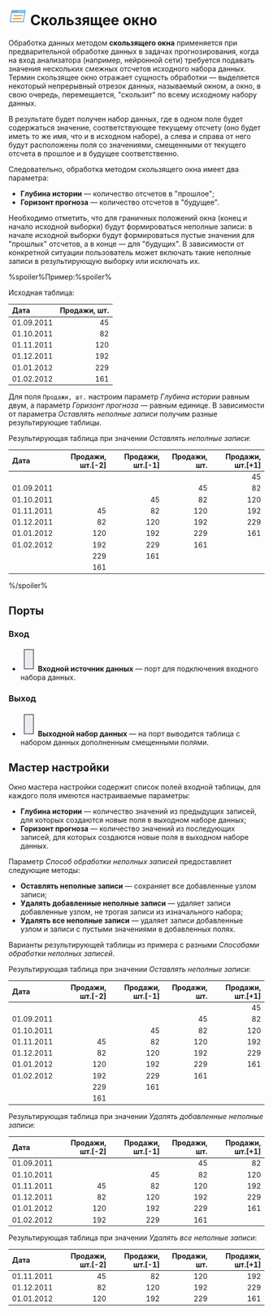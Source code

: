 # ![Скользящее окно](../../images/icons/components/sliding-window_default.svg) Скользящее окно

Обработка данных методом **скользящего окна** применяется при предварительной обработке данных в задачах прогнозирования, когда на вход анализатора (например, нейронной сети) требуется подавать значения нескольких смежных отсчетов исходного набора данных. Термин скользящее окно отражает сущность обработки — выделяется некоторый непрерывный отрезок данных, называемый окном, а окно, в свою очередь, перемещается, "скользит" по всему исходному набору данных.

В результате будет получен набор данных, где в одном поле будет содержаться значение, соответствующее текущему отсчету (оно будет иметь то же имя, что и в исходном наборе), а слева и справа от него будут расположены поля со значениями, смещенными от текущего отсчета в прошлое и в будущее соответственно.

Следовательно, обработка методом скользящего окна имеет два параметра:

* **Глубина истории** — количество отсчетов в "прошлое";
* **Горизонт прогноза** — количество отсчетов в "будущее".

Необходимо отметить, что для граничных положений окна (конец и начало исходной выборки) будут формироваться неполные записи: в начале исходной выборки будут формироваться пустые значения для "прошлых" отсчетов, а в конце — для "будущих". В зависимости от конкретной ситуации пользователь может включать такие неполные записи в результирующую выборку или исключать их.

%spoiler%Пример:%spoiler%

Исходная таблица:

| Дата | Продажи, шт. |
| :--- | -----------: |
| 01.09.2011 | 45 |
| 01.10.2011 | 82 |
| 01.11.2011 | 120 |
| 01.12.2011 | 192 |
| 01.01.2012 | 229 |
| 01.02.2012 | 161 |

Для поля `Продажи, шт.` настроим параметр *Глубина истории* равным двум, а параметр *Горизонт прогноза* — равным единице. В зависимости от параметра *Оставлять неполные записи* получим разные результирующие таблицы.

Результирующая таблица при значении *Оставлять неполные записи*:

| Дата | Продажи, шт.[-2] | Продажи, шт.[-1] | Продажи, шт. | Продажи, шт.[+1] |
| :--- | ---------------: | ---------------: | -----------: | ---------------: |
| | | | | 45 |
| 01.09.2011 | | | 45 | 82 |
| 01.10.2011 | | 45 | 82 | 120 |
| 01.11.2011 | 45 | 82 | 120 | 192 |
| 01.12.2011 | 82 | 120 | 192 | 229 |
| 01.01.2012 | 120 | 192 | 229 | 161 |
| 01.02.2012 | 192 | 229 | 161 | |
| | 229 | 161 | | |
| | 161 | | |&nbsp;|

%/spoiler%

## Порты

### Вход

* ![Входной источник данных](../../images/icons/app/node/ports/inputs/table_inactive.svg) **Входной источник данных** — порт для подключения входного набора данных.

### Выход

* ![Выходной источник данных](../../images/icons/app/node/ports/inputs/table_inactive.svg) **Выходной набор данных** — на порт выводится таблица с набором данных дополненным смещенными полями.

## Мастер настройки

Окно мастера настройки содержит список полей входной таблицы, для каждого поля имеются настраиваемые параметры:

* **Глубина истории** — количество значений из предыдущих записей, для которых создаются новые поля в выходном наборе данных;
* **Горизонт прогноза** — количество значений из последующих записей, для которых создаются новые поля в выходном наборе данных.

Параметр *Способ обработки неполных записей* предоставляет следующие методы:

* **Оставлять неполные записи** — сохраняет все добавленные узлом записи;
* **Удалять добавленные неполные записи** — удаляет записи добавленные узлом, не трогая записи из изначального набора;
* **Удалять все неполные записи** — удаляет записи добавленные узлом и записи с пустыми значениями в добавленных полях.

Варианты результирующей таблицы из примера с разными *Способами обработки неполных записей*.

Результирующая таблица при значении *Оставлять неполные записи*:

| Дата | Продажи, шт.[-2] | Продажи, шт.[-1] | Продажи, шт. | Продажи, шт.[+1] |
| :--- | ---------------: | ---------------: | -----------: | ---------------: |
| | | | | 45 |
| 01.09.2011 | | | 45 | 82 |
| 01.10.2011 | | 45 | 82 | 120 |
| 01.11.2011 | 45 | 82 | 120 | 192 |
| 01.12.2011 | 82 | 120 | 192 | 229 |
| 01.01.2012 | 120 | 192 | 229 | 161 |
| 01.02.2012 | 192 | 229 | 161 | |
| | 229 | 161 | | |
| | 161 | | |&nbsp;|

Результирующая таблица при значении *Удалять добавленные неполные записи*:

| Дата | Продажи, шт.[-2] | Продажи, шт.[-1] | Продажи, шт. | Продажи, шт.[+1] |
| :--- | ---------------: | ---------------: | -----------: | ---------------: |
| 01.09.2011 | | | 45 | 82 |
| 01.10.2011 | | 45 | 82 | 120 |
| 01.11.2011 | 45 | 82 | 120 | 192 |
| 01.12.2011 | 82 | 120 | 192 | 229 |
| 01.01.2012 | 120 | 192 | 229 | 161 |
| 01.02.2012 | 192 | 229 | 161 |&nbsp;|

Результирующая таблица при значении *Удалять все неполные записи*:

| Дата | Продажи, шт.[-2] | Продажи, шт.[-1] | Продажи, шт. | Продажи, шт.[+1] |
| :--- | ---------------: | ---------------: | -----------: | ---------------: |
| 01.11.2011 | 45 | 82 | 120 | 192 |
| 01.12.2011 | 82 | 120 | 192 | 229 |
| 01.01.2012 | 120 | 192 | 229 | 161 |
